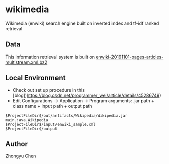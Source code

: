 # wikimedia
Wikimedia (enwiki) search engine built on inverted index and tf-idf ranked retrieval
## Data
This information retrieval system is built on [enwiki-20191101-pages-articles-multistream.xml.bz2](https://dumps.wikimedia.org/enwiki/20191101/enwiki-20191101-pages-articles-multistream.xml.bz2)
## Local Environment
* Check out set up procedure in this [blog])https://blog.csdn.net/programmer_wei/article/details/45286749)
* Edit Configurations -> Application -> Program arguments: .jar path + class name + input path + output path
```
$ProjectFileDir$/out/artifacts/Wikipedia/Wikipedia.jar
main.java.Wikipedia
$ProjectFileDir$/input/enwiki_sample.xml
$ProjectFileDir$/output
```

## Author
Zhongyu Chen